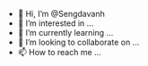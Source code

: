 - 👋 Hi, I’m @Sengdavanh
- 👀 I’m interested in ...
- 🌱 I’m currently learning ...
- 💞️ I’m looking to collaborate on ...
- 📫 How to reach me ...

<!---
Sengdavanh/Sengdavanh is a ✨ special ✨ repository because its `README.md` (this file) appears on your GitHub profile.
You can click the Preview link to take a look at your changes.
--->

